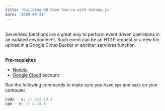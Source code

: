 ```yaml
---
title: 'Building MU Open Source with Gatsby.js'
date: '2020-08-31'
---
```


<br>
Serverless functions are a great way to perform event driven operations in an isolated environment. Such event can be an HTTP request or a new file upload in a Google Cloud Bucket or another servlerss function.

<br>
<br>

**Pre-requisites**

- [Nodejs](https://nodejs.org/en/)
- [Google Cloud](https://cloud.google.com/) account

Run the following commands to make sure you have `npm` and `node` on your computer.

```javascript
node - v; // v12.14.1
npm - v; // 6.14.8
```

